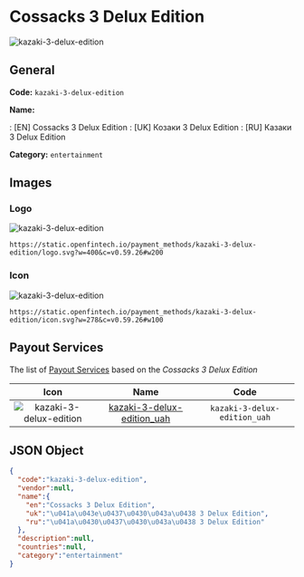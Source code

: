 
# Cossacks 3 Delux Edition 
![kazaki-3-delux-edition](https://static.openfintech.io/payment_methods/kazaki-3-delux-edition/logo.svg?w=400&c=v0.59.26#w200)  

## General 
**Code:** `kazaki-3-delux-edition` 
 
**Name:** 
 
:	[EN] Cossacks 3 Delux Edition 
:	[UK] Козаки 3 Delux Edition 
:	[RU] Казаки 3 Delux Edition 
 
**Category:** `entertainment` 
 

## Images 

### Logo 
![kazaki-3-delux-edition](https://static.openfintech.io/payment_methods/kazaki-3-delux-edition/logo.svg?w=400&c=v0.59.26#w200)  

```
https://static.openfintech.io/payment_methods/kazaki-3-delux-edition/logo.svg?w=400&c=v0.59.26#w200
```  

### Icon 
![kazaki-3-delux-edition](https://static.openfintech.io/payment_methods/kazaki-3-delux-edition/icon.svg?w=278&c=v0.59.26#w100)  

```
https://static.openfintech.io/payment_methods/kazaki-3-delux-edition/icon.svg?w=278&c=v0.59.26#w100
```  

## Payout Services 
 
The list of [Payout Services](/payout-services/) based on the _Cossacks 3 Delux Edition_ 

|Icon|Name|Code| 
|:---:|:---:|:---:| 
|![kazaki-3-delux-edition](https://static.openfintech.io/payout_methods/kazaki-3-delux-edition/icon.png?w=278&c=v0.59.26#w40) |[kazaki-3-delux-edition_uah](/payout-services/kazaki-3-delux-edition_uah/)|`kazaki-3-delux-edition_uah`| 
 

## JSON Object 

```json
{
  "code":"kazaki-3-delux-edition",
  "vendor":null,
  "name":{
    "en":"Cossacks 3 Delux Edition",
    "uk":"\u041a\u043e\u0437\u0430\u043a\u0438 3 Delux Edition",
    "ru":"\u041a\u0430\u0437\u0430\u043a\u0438 3 Delux Edition"
  },
  "description":null,
  "countries":null,
  "category":"entertainment"
}
```  
